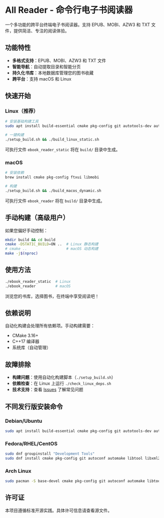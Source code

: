 # All Reader - 命令行电子书阅读器

一个多功能的跨平台终端电子书阅读器。支持 EPUB、MOBI、AZW3 和 TXT 文件，提供简洁、专注的阅读体验。

## 功能特性

- **多格式支持**：EPUB、MOBI、AZW3 和 TXT 文件
- **智能导航**：自动提取目录和智能分页
- **持久化书库**：本地数据库管理您的图书收藏
- **跨平台**：支持 macOS 和 Linux

## 快速开始

### Linux（推荐）

```bash
# 安装基础构建工具
sudo apt install build-essential cmake pkg-config git autotools-dev autoconf libtool libxml2-dev

# 一键构建
./setup_build.sh && ./build_linux_static.sh
```

可执行文件 `ebook_reader_static` 将在 `build/` 目录中生成。

### macOS

```bash
# 安装依赖
brew install cmake pkg-config ftxui libmobi

# 构建
./setup_build.sh && ./build_macos_dynamic.sh
```

可执行文件 `ebook_reader` 将在 `build/` 目录中生成。

## 手动构建（高级用户）

如果您偏好手动控制：

```bash
mkdir build && cd build
cmake -DSTATIC_BUILD=ON ..  # Linux 静态构建
# cmake ..                  # macOS 动态构建
make -j$(nproc)
```

## 使用方法

```bash
./ebook_reader_static  # Linux
./ebook_reader         # macOS
```

浏览您的书库，选择图书，在终端中享受阅读吧！

## 依赖说明

自动化构建会处理所有依赖项。手动构建需要：
- CMake 3.16+
- C++17 编译器
- 系统库（自动管理）

## 故障排除

- **构建问题**：使用自动化构建脚本（`./setup_build.sh`）
- **依赖检查**：在 Linux 上运行 `./check_linux_deps.sh`
- **技术支持**：查看 [Issues](https://github.com/your-repo/issues) 了解常见问题

## 不同发行版安装命令

### Debian/Ubuntu
```bash
sudo apt install build-essential cmake pkg-config git autotools-dev autoconf libtool libxml2-dev
```

### Fedora/RHEL/CentOS
```bash
sudo dnf groupinstall "Development Tools"
sudo dnf install cmake pkg-config git autoconf automake libtool libxml2-devel
```

### Arch Linux
```bash
sudo pacman -S base-devel cmake pkg-config git autoconf automake libtool libxml2
```

## 许可证

本项目遵循标准开源实践。具体许可信息请查看源文件。